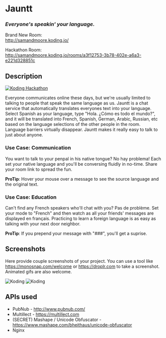 # Jauntt
### _Everyone's speakin' your language._

Brand New Room: <br>
<a href="http://samandmoore.koding.io/">http://samandmoore.koding.io/</a>

Hackathon Room: <br>
<a href="http://samandmoore.koding.io/rooms/a3f12753-3b78-402e-a6a3-e221d328851c">http://samandmoore.koding.io/rooms/a3f12753-3b78-402e-a6a3-e221d328851c</a>

## Description

[![Koding Hackathon](https://github.com/koding/hackathon.submit/raw/master/images/badge.png?raw=true "Koding Hackathon")](https://koding.com/Hackathon)

Everyone communicates online these days, but we're usually limited to talking to people that speak the same language as us. Jauntt is a chat service that automatically translates everyones text into your language. Select Spanish as your language, type "Hola. ¿Cómo es todo el mundo?", and it will be translated into French, Spanish, German, Arabic, Russian, etc based on the language selections of the other people in the room. Language barriers virtually disappear. Jauntt makes it really easy to talk to just about anyone.


### Use Case: Communication
You want to talk to your penpal in his native tongue? No hay problema! Each set your native language and you'll be conversing fluidly in no-time. Share your room link to spread the fun.

**ProTip**: Hover your mouse over a message to see the source language and the original text.

### Use Case: Education
Can't find any French speakers who'll chat with you? Pas de problème. Set your mode to "French" and then watch as all your friends' messages are displayed en français. Practicing to learn a foreign language is as easy as talking with your next door neighbor.

**ProTip**: If you prepend your message with "###", you'll get a suprise.

## Screenshots

Here provide couple screenshots of your project. You can use a tool like https://monosnap.com/welcome or https://droplr.com to take a screenshot. Animated gifs are also welcome.

![Koding](https://koding.com/a/site.landing/images/slideshow/2x/ss-terminal.png "Koding")
![Koding](https://koding.com/a/site.landing/images/slideshow/2x/ss-ide.png "Koding")

## APIs used

* PubNub - <a href="http://www.pubnub.com/">http://www.pubnub.com/</a>
* Multillect - <a href="https://multillect.com">https://multillect.com</a>
* (SECRET) Mashape / Unicode Obfuscator - <a href="https://www.mashape.com/bheithaus/unicode-obfuscator">https://www.mashape.com/bheithaus/unicode-obfuscator</a>
* Nginx

